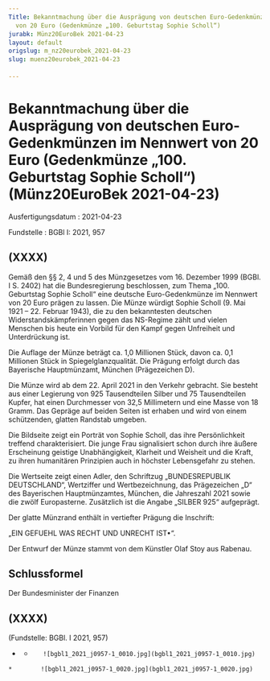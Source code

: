 ```yaml
---
Title: Bekanntmachung über die Ausprägung von deutschen Euro-Gedenkmünzen im Nennwert
  von 20 Euro (Gedenkmünze „100. Geburtstag Sophie Scholl“)
jurabk: Münz20EuroBek 2021-04-23
layout: default
origslug: m_nz20eurobek_2021-04-23
slug: muenz20eurobek_2021-04-23

---
```


# Bekanntmachung über die Ausprägung von deutschen Euro-Gedenkmünzen im Nennwert von 20 Euro (Gedenkmünze „100. Geburtstag Sophie Scholl“) (Münz20EuroBek 2021-04-23)

Ausfertigungsdatum
:   2021-04-23

Fundstelle
:   BGBl I: 2021, 957


## (XXXX)

Gemäß den §§ 2, 4 und 5 des Münzgesetzes vom 16. Dezember 1999 (BGBl.
I S. 2402) hat die Bundesregierung beschlossen, zum Thema „100.
Geburtstag Sophie Scholl“ eine deutsche Euro-Gedenkmünze im Nennwert
von 20 Euro prägen zu lassen. Die Münze würdigt Sophie Scholl (9. Mai
1921 – 22. Februar 1943), die zu den bekanntesten deutschen
Widerstandskämpferinnen gegen das NS-Regime zählt und vielen Menschen
bis heute ein Vorbild für den Kampf gegen Unfreiheit und Unterdrückung
ist.

Die Auflage der Münze beträgt ca. 1,0 Millionen Stück, davon ca. 0,1
Millionen Stück in Spiegelglanzqualität. Die Prägung erfolgt durch das
Bayerische Hauptmünzamt, München (Prägezeichen D).

Die Münze wird ab dem 22. April 2021 in den Verkehr gebracht. Sie
besteht aus einer Legierung von 925 Tausendteilen Silber und 75
Tausendteilen Kupfer, hat einen Durchmesser von 32,5 Millimetern und
eine Masse von 18 Gramm. Das Gepräge auf beiden Seiten ist erhaben und
wird von einem schützenden, glatten Randstab umgeben.

Die Bildseite zeigt ein Porträt von Sophie Scholl, das ihre
Persönlichkeit treffend charakterisiert. Die junge Frau signalisiert
schon durch ihre äußere Erscheinung geistige Unabhängigkeit, Klarheit
und Weisheit und die Kraft, zu ihren humanitären Prinzipien auch in
höchster Lebensgefahr zu stehen.

Die Wertseite zeigt einen Adler, den Schriftzug „BUNDESREPUBLIK
DEUTSCHLAND“, Wertziffer und Wertbezeichnung, das Prägezeichen „D“ des
Bayerischen Hauptmünzamtes, München, die Jahreszahl 2021 sowie die
zwölf Europasterne. Zusätzlich ist die Angabe „SILBER 925“ aufgeprägt.

Der glatte Münzrand enthält in vertiefter Prägung die Inschrift:

„EIN GEFUEHL WAS RECHT UND UNRECHT IST•“.

Der Entwurf der Münze stammt von dem Künstler Olaf Stoy aus Rabenau.


## Schlussformel

Der Bundesminister der Finanzen


## (XXXX)

(Fundstelle: BGBl. I 2021, 957)


*    *        ![bgbl1_2021_j0957-1_0010.jpg](bgbl1_2021_j0957-1_0010.jpg)
    *        ![bgbl1_2021_j0957-1_0020.jpg](bgbl1_2021_j0957-1_0020.jpg)


